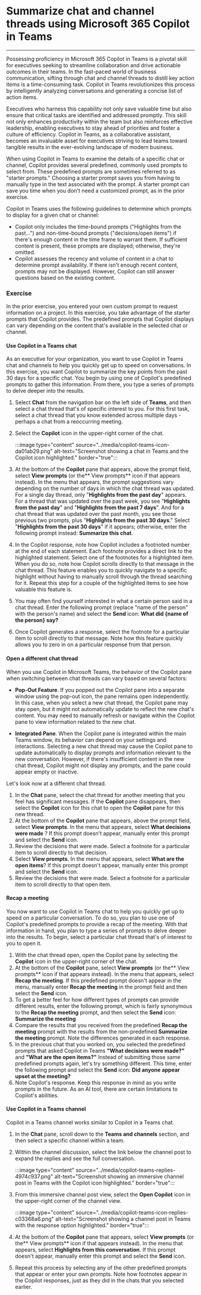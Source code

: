 # Summarize chat and channel threads using Microsoft 365 Copilot in Teams
---
Possessing proficiency in Microsoft 365 Copilot in Teams is a pivotal skill for executives seeking to streamline collaboration and drive actionable outcomes in their teams. In the fast-paced world of business communication, sifting through chat and channel threads to distill key action items is a time-consuming task. Copilot in Teams revolutionizes this process by intelligently analyzing conversations and generating a concise list of action items.

Executives who harness this capability not only save valuable time but also ensure that critical tasks are identified and addressed promptly. This skill not only enhances productivity within the team but also reinforces effective leadership, enabling executives to stay ahead of priorities and foster a culture of efficiency. Copilot in Teams, as a collaborative assistant, becomes an invaluable asset for executives striving to lead teams toward tangible results in the ever-evolving landscape of modern business.

When using Copilot in Teams to examine the details of a specific chat or channel, Copilot provides several predefined, commonly used prompts to select from. These predefined prompts are sometimes referred to as "starter prompts." Choosing a starter prompt saves you from having to manually type in the text associated with the prompt. A starter prompt can save you time when you don't need a customized prompt, as in the prior exercise. 

Copilot in Teams uses the following guidelines to determine which prompts to display for a given chat or channel:

- Copilot only includes the time-bound prompts ("Highlights from the past...") and non-time-bound prompts ("decisions/open items") if there's enough content in the time frame to warrant them. If sufficient content is present, these prompts are displayed; otherwise, they're omitted.
- Copilot assesses the recency and volume of content in a chat to determine prompt availability. If there isn't enough recent content, prompts may not be displayed. However, Copilot can still answer questions based on the existing content. 

### Exercise

In the prior exercise, you entered your own custom prompt to request information on a project. In this exercise, you take advantage of the starter prompts that Copilot provides. The predefined prompts that Copilot displays can vary depending on the content that's available in the selected chat or channel. 

#### Use Copilot in a Teams chat

As an executive for your organization, you want to use Copilot in Teams chat and channels to help you quickly get up to speed on conversations. In this exercise, you want Copilot to summarize the key points from the past 30 days for a specific chat. You begin by using one of Copilot's predefined prompts to gather this information. From there, you type a series of prompts to delve deeper into the results.

1. Select **Chat** from the navigation bar on the left side of **Teams**, and then select a chat thread that's of specific interest to you. For this first task, select a chat thread that you know extended across multiple days - perhaps a chat from a reoccurring meeting.
1. Select the **Copilot** icon in the upper-right corner of the chat.

    :::image type="content" source="../media/copilot-teams-icon-da01ab29.png" alt-text="Screenshot showing a chat in Teams and the Copilot icon highlighted." border="true":::

1. At the bottom of the **Copilot** pane that appears, above the prompt field, select **View prompts** (or the** View prompts** icon if that appears instead). In the menu that appears, the prompt suggestions vary depending on the number of days in which the chat thread was updated. For a single day thread, only "**Highlights from the past day**" appears. For a thread that was updated over the past week, you see "**Highlights from the past day**" and "**Highlights from the past 7 days**". And for a chat thread that was updated over the past month, you see those previous two prompts, plus "**Highlights from the past 30 days**." Select "**Highlights from the past 30 days**" if it appears; otherwise, enter the following prompt instead: **Summarize this chat**.
1. In the Copilot response, note how Copilot includes a footnoted number at the end of each statement. Each footnote provides a direct link to the highlighted statement. Select one of the footnotes for a highlighted item. When you do so, note how Copilot scrolls directly to that message in the chat thread. This feature enables you to quickly navigate to a specific highlight without having to manually scroll through the thread searching for it. Repeat this step for a couple of the highlighted items to see how valuable this feature is.
1. You may often find yourself interested in what a certain person said in a chat thread. Enter the following prompt (replace "name of the person" with the person's name) and select the **Send** icon: **What did {name of the person} say?**
1. Once Copilot generates a response, select the footnote for a particular item to scroll directly to that message. Note how this feature quickly allows you to zero in on a particular response from that person.

#### Open a different chat thread

When you use Copilot in Microsoft Teams, the behavior of the Copilot pane when switching between chat threads can vary based on several factors:

- **Pop-Out Feature**. If you popped out the Copilot pane into a separate window using the pop-out icon, the pane remains open independently. In this case, when you select a new chat thread, the Copilot pane may stay open, but it might not automatically update to reflect the new chat's content. You may need to manually refresh or navigate within the Copilot pane to view information related to the new chat. 

- **Integrated Pane**. When the Copilot pane is integrated within the main Teams window, its behavior can depend on your settings and interactions. Selecting a new chat thread may cause the Copilot pane to update automatically to display prompts and information relevant to the new conversation. However, if there's insufficient content in the new chat thread, Copilot might not display any prompts, and the pane could appear empty or inactive.

Let's look now at a different chat thread. 

1. In the **Chat** pane, select the chat thread for another meeting that you feel has significant messages. If the **Copilot** pane disappears, then select the **Copilot** icon for this chat to open the **Copilot** pane for this new thread.
1. At the bottom of the **Copilot** pane that appears, above the prompt field, select **View prompts**. In the menu that appears, select **What decisions were made** ? If this prompt doesn't appear, manually enter this prompt and select the **Send** icon.
1. Review the decisions that were made. Select a footnote for a particular item to scroll directly to that decision.
1. Select **View prompts**. In the menu that appears, select **What are the open items**? If this prompt doesn't appear, manually enter this prompt and select the **Send** icon.
1. Review the decisions that were made. Select a footnote for a particular item to scroll directly to that open item.

#### Recap a meeting

You now want to use Copilot in Teams chat to help you quickly get up to speed on a particular conversation. To do so, you plan to use one of Copilot's predefined prompts to provide a recap of the meeting. With that information in hand, you plan to type a series of prompts to delve deeper into the results. To begin, select a particular chat thread that's of interest to you to open it.

1. With the chat thread open, open the Copilot pane by selecting the **Copilot** icon in the upper-right corner of the chat.
1. At the bottom of the **Copilot** pane, select **View prompts** (or the** View prompts** icon if that appears instead). In the menu that appears, select **Recap the meeting**. If this predefined prompt doesn't appear in the menu, manually enter **Recap the meeting** in the prompt field and then select the **Send** icon.
1. To get a better feel for how different types of prompts can provide different results, enter the following prompt, which is fairly synonymous to the **Recap the meeting** prompt, and then select the **Send** icon: **Summarize the meeting**
1. Compare the results that you received from the predefined **Recap the meeting** prompt with the results from the non-predefined **Summarize the meeting** prompt. Note the differences generated in each response.
1. In the previous chat that you worked on, you selected the predefined prompts that asked Copilot in Teams **"What decisions were made?"** and **"What are the open items?"** Instead of submitting those same predefined prompts again, let's try something different. This time, enter the following prompt and select the **Send** icon: **Did anyone appear upset at the meeting?**
1. Note Copilot's response. Keep this response in mind as you write prompts in the future. As an AI tool, there are certain limitations to Copilot's abilities.

#### Use Copilot in a Teams channel

Copilot in a Teams channel works similar to Copilot in a Teams chat.

1. In the **Chat** pane, scroll down to the **Teams and channels** section, and then select a specific channel within a team.
1. Within the channel discussion, select the link below the channel post to expand the replies and see the full conversation.

    :::image type="content" source="../media/copilot-teams-replies-4974c937.png" alt-text="Screenshot showing an immersive channel post in Teams with the Copilot icon highlighted." border="true":::

1. From this immersive channel post view, select the **Open Copilot** icon in the upper-right corner of the channel view.

    :::image type="content" source="../media/copilot-teams-icon-replies-c03368a6.png" alt-text="Screenshot showing a channel post in Teams with the response option highlighted." border="true":::

1. At the bottom of the **Copilot** pane that appears, select **View prompts** (or the** View prompts** icon if that appears instead). In the menu that appears, select **Highlights from this conversation**. If this prompt doesn't appear, manually enter this prompt and select the **Send** icon.
1. Repeat this process by selecting any of the other predefined prompts that appear or enter your own prompts. Note how footnotes appear in the Copilot responses, just as they did in the chats that you selected earlier.
